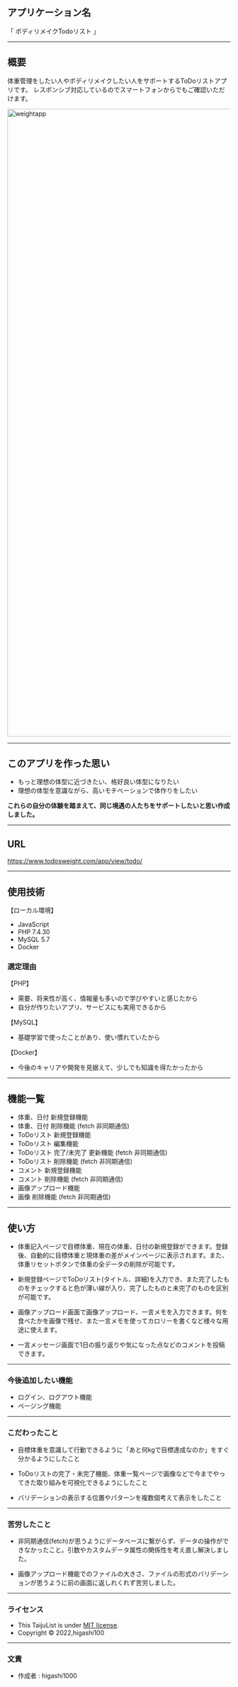 
## アプリケーション名
「 ボディリメイクTodoリスト 」

---
## 概要
体重管理をしたい人やボディリメイクしたい人をサポートするToDoリストアプリです。
レスポンシブ対応しているのでスマートフォンからでもご確認いただけます。

<img width="1417" alt="weightapp" src="https://user-images.githubusercontent.com/101165076/212466210-521a9912-7d71-49cf-a386-143950e53e00.png">

---
## このアプリを作った思い
* もっと理想の体型に近づきたい、格好良い体型になりたい
* 理想の体型を意識ながら、高いモチベーションで体作りをしたい

**これらの自分の体験を踏まえて、同じ境遇の人たちをサポートしたいと思い作成しました。**

---
## URL
https://www.todosweight.com/app/view/todo/

---
## 使用技術
【ローカル環境】
* JavaScript
* PHP 7.4.30
* MySQL 5.7
* Docker

### 選定理由
【PHP】
* 需要、将来性が高く、情報量も多いので学びやすいと感じたから
* 自分が作りたいアプリ、サービスにも実用できるから

【MySQL】
* 基礎学習で使ったことがあり、使い慣れていたから

【Docker】
* 今後のキャリアや開発を見据えて、少しでも知識を得たかったから

---
## 機能一覧
* 体重、日付 新規登録機能
* 体重、日付 削除機能 (fetch 非同期通信)
* ToDoリスト 新規登録機能
* ToDoリスト 編集機能
* ToDoリスト 完了/未完了 更新機能 (fetch 非同期通信)
* ToDoリスト 削除機能 (fetch 非同期通信)
* コメント 新規登録機能
* コメント 削除機能 (fetch 非同期通信)
* 画像アップロード機能
* 画像 削除機能 (fetch 非同期通信)

---
## 使い方
* 体重記入ページで目標体重、現在の体重、日付の新規登録ができます。登録後、自動的に目標体重と現体重の差がメインページに表示されます。また、体重リセットボタンで体重の全データの削除が可能です。

* 新規登録ページでToDoリスト(タイトル、詳細)を入力でき、また完了したものをチェックすると色が薄い線が入り、完了したものと未完了のものを区別が可能です。

* 画像アップロード画面で画像アップロード、一言メモを入力できます。何を食べたかを画像で残せ、また一言メモを使ってカロリーを書くなど様々な用途に使えます。

* 一言メッセージ画面で1日の振り返りや気になった点などのコメントを投稿できます。

---
### 今後追加したい機能
* ログイン、ログアウト機能
* ページング機能

---
### こだわったこと
* 目標体重を意識して行動できるように「あと何kgで目標達成なのか」をすぐ分かるようにしたこと

* ToDoリストの完了・未完了機能、体重一覧ページで画像などで今までやってきた取り組みを可視化できるようにしたこと

* バリデーションの表示する位置やパターンを複数個考えて表示をしたこと

---
### 苦労したこと
* 非同期通信(fetch)が思うようにデータベースに繋がらず、データの操作ができなかったこと。引数やカスタムデータ属性の関係性を考え直し解決しました。

* 画像アップロード機能でのファイルの大きさ、ファイルの形式のバリデーションが思うように前の画面に返しれくれず苦労しました。

---
### ライセンス
* This TaijuList is under [MIT license](http://TomoakiTANAKA.mit-license.org).
* Copyright © 2022,higashi100

---
### 文責
* 作成者 : higashi1000